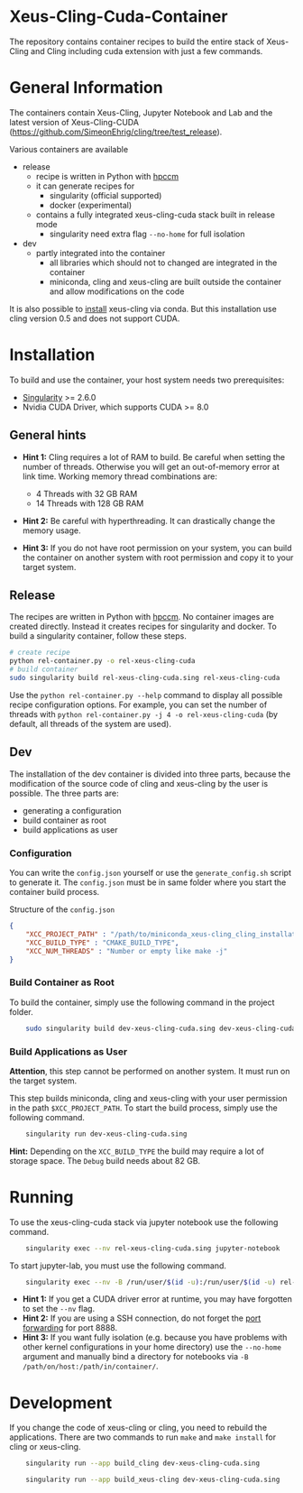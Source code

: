 # Xeus-Cling-Cuda-Container
The repository contains container recipes to build the entire stack of Xeus-Cling and Cling including cuda extension with just a few commands.

# General Information
The containers contain Xeus-Cling, Jupyter Notebook and Lab and the latest version of Xeus-Cling-CUDA (https://github.com/SimeonEhrig/cling/tree/test_release).

Various containers are available

- release
	- recipe is written in Python with [hpccm](https://github.com/NVIDIA/hpc-container-maker)
	- it can generate recipes for
		- singularity (official supported)
		- docker (experimental)
	- contains a fully integrated xeus-cling-cuda stack built in release mode
		- singularity need extra flag `--no-home` for full isolation
- dev
	- partly integrated into the container
		- all libraries which should not to changed are integrated in the container
		- miniconda, cling and xeus-cling are built outside the container and allow modifications on the code

It is also possible to [install](https://github.com/QuantStack/xeus-cling) xeus-cling via conda. But this installation use cling version 0.5 and does not support CUDA.

# Installation

To build and use the container, your host system needs two prerequisites:
- [Singularity](http://singularity.lbl.gov/) >= 2.6.0
- Nvidia CUDA Driver, which supports CUDA >= 8.0

## General hints

* **Hint 1:** Cling requires a lot of RAM to build. Be careful when setting the number of threads. Otherwise you will get an out-of-memory error at link time. Working memory thread combinations are:
  * 4 Threads with 32 GB RAM
  * 14 Threads with 128 GB RAM

* **Hint 2:** Be careful with hyperthreading. It can drastically change the memory usage.

* **Hint 3:** If you do not have root permission on your system, you can build the container on another system with root permission and copy it to your target system.

## Release
The recipes are written in Python with [hpccm](https://github.com/NVIDIA/hpc-container-maker). No container images are created directly. Instead it creates recipes for singularity and docker. To build a singularity container, follow these steps.

```bash
# create recipe
python rel-container.py -o rel-xeus-cling-cuda
# build container
sudo singularity build rel-xeus-cling-cuda.sing rel-xeus-cling-cuda
```

Use the `python rel-container.py --help` command to display all possible recipe configuration options. For example, you can set the number of threads with `python rel-container.py -j 4 -o rel-xeus-cling-cuda` (by default, all threads of the system are used).

## Dev
The installation of the dev container is divided into three parts, because the modification of the source code of cling and xeus-cling by the user is possible. The three parts are: 
- generating a configuration
- build container as root
- build applications as user

### Configuration
You can write the `config.json` yourself or use the `generate_config.sh` script to generate it. The `config.json` must be in same folder where you start the container build process.

Structure of the `config.json`
```json
{
    "XCC_PROJECT_PATH" : "/path/to/miniconda_xeus-cling_cling_installation",
    "XCC_BUILD_TYPE" : "CMAKE_BUILD_TYPE",
    "XCC_NUM_THREADS" : "Number or empty like make -j"
}
```

### Build Container as Root

To build the container, simply use the following command in the project folder.

``` bash
    sudo singularity build dev-xeus-cling-cuda.sing dev-xeus-cling-cuda
```


### Build Applications as User

**Attention**, this step cannot be performed on another system. It must run on the target system.

This step builds miniconda, cling and xeus-cling with your user permission in the path `$XCC_PROJECT_PATH`. To start the build process, simply use the following command.

``` bash
    singularity run dev-xeus-cling-cuda.sing
```

**Hint:** Depending on the `XCC_BUILD_TYPE` the build may require a lot of storage space. The `Debug` build needs about 82 GB.

# Running
To use the xeus-cling-cuda stack via jupyter notebook use the following command.

``` bash
    singularity exec --nv rel-xeus-cling-cuda.sing jupyter-notebook
```

To start jupyter-lab, you must use the following command.

``` bash
    singularity exec --nv -B /run/user/$(id -u):/run/user/$(id -u) rel-xeus-cling-cuda.sing jupyter-lab
```

* **Hint 1:** If you get a CUDA driver error at runtime, you may have forgotten to set the `--nv` flag.
* **Hint 2:** If you are using a SSH connection, do not forget the [port forwarding](https://help.ubuntu.com/community/SSH/OpenSSH/PortForwarding) for port 8888.
* **Hint 3:** If you want fully isolation (e.g. because you have problems with other kernel configurations in your home directory) use the `--no-home` argument and manually bind a directory for notebooks via `-B /path/on/host:/path/in/container/`.

# Development

If you change the code of xeus-cling or cling, you need to rebuild the applications. There are two commands to run `make` and `make install` for cling or xeus-cling.

``` bash
    singularity run --app build_cling dev-xeus-cling-cuda.sing
```

``` bash
    singularity run --app build_xeus-cling dev-xeus-cling-cuda.sing
```
